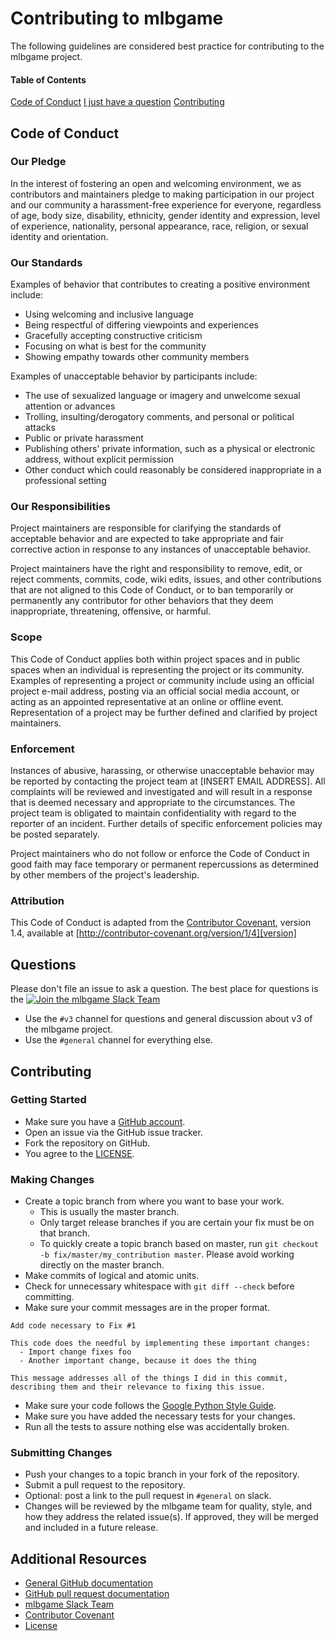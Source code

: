 # Contributing to mlbgame

The following guidelines are considered best practice for contributing to the mlbgame project.

#### Table of Contents

[Code of Conduct](#code-of-conduct)
[I just have a question](#questions)
[Contributing](#contributing)

## Code of Conduct
### Our Pledge

In the interest of fostering an open and welcoming environment, we as
contributors and maintainers pledge to making participation in our project and
our community a harassment-free experience for everyone, regardless of age, body
size, disability, ethnicity, gender identity and expression, level of experience,
nationality, personal appearance, race, religion, or sexual identity and
orientation.

### Our Standards

Examples of behavior that contributes to creating a positive environment
include:

* Using welcoming and inclusive language
* Being respectful of differing viewpoints and experiences
* Gracefully accepting constructive criticism
* Focusing on what is best for the community
* Showing empathy towards other community members

Examples of unacceptable behavior by participants include:

* The use of sexualized language or imagery and unwelcome sexual attention or
advances
* Trolling, insulting/derogatory comments, and personal or political attacks
* Public or private harassment
* Publishing others' private information, such as a physical or electronic
  address, without explicit permission
* Other conduct which could reasonably be considered inappropriate in a
  professional setting

### Our Responsibilities

Project maintainers are responsible for clarifying the standards of acceptable
behavior and are expected to take appropriate and fair corrective action in
response to any instances of unacceptable behavior.

Project maintainers have the right and responsibility to remove, edit, or
reject comments, commits, code, wiki edits, issues, and other contributions
that are not aligned to this Code of Conduct, or to ban temporarily or
permanently any contributor for other behaviors that they deem inappropriate,
threatening, offensive, or harmful.

### Scope

This Code of Conduct applies both within project spaces and in public spaces
when an individual is representing the project or its community. Examples of
representing a project or community include using an official project e-mail
address, posting via an official social media account, or acting as an appointed
representative at an online or offline event. Representation of a project may be
further defined and clarified by project maintainers.

### Enforcement

Instances of abusive, harassing, or otherwise unacceptable behavior may be
reported by contacting the project team at [INSERT EMAIL ADDRESS]. All
complaints will be reviewed and investigated and will result in a response that
is deemed necessary and appropriate to the circumstances. The project team is
obligated to maintain confidentiality with regard to the reporter of an incident.
Further details of specific enforcement policies may be posted separately.

Project maintainers who do not follow or enforce the Code of Conduct in good
faith may face temporary or permanent repercussions as determined by other
members of the project's leadership.

### Attribution

This Code of Conduct is adapted from the [Contributor Covenant][homepage], version 1.4,
available at [http://contributor-covenant.org/version/1/4][version]

[homepage]: http://contributor-covenant.org
[version]: http://contributor-covenant.org/version/1/4/

## Questions
Please don't file an issue to ask a question. The best place for questions is the
[![Join the mlbgame Slack Team](https://img.shields.io/badge/slack-join-blue.svg)](https://mlbgame-slack-invite.herokuapp.com/)
* Use the `#v3` channel for questions and general discussion about v3 of the mlbgame project.
* Use the `#general` channel for everything else.

## Contributing
### Getting Started
* Make sure you have a [GitHub account](https://github.com/signup/free).
* Open an issue via the GitHub issue tracker.
* Fork the repository on GitHub.
* You agree to the
  [LICENSE](https://github.com/trevor-viljoen/mlbgame3/blob/master/LICENSE).

### Making Changes
* Create a topic branch from where you want to base your work.
  * This is usually the master branch.
  * Only target release branches if you are certain your fix must be on that branch.
  * To quickly create a topic branch based on master, run `git checkout -b fix/master/my_contribution master`.
    Please avoid working directly on the master branch.
* Make commits of logical and atomic units.
* Check for unnecessary whitespace with `git diff --check` before committing.
* Make sure your commit messages are in the proper format.
```
Add code necessary to Fix #1

This code does the needful by implementing these important changes:
  - Import change fixes foo
  - Another important change, because it does the thing

This message addresses all of the things I did in this commit,
describing them and their relevance to fixing this issue.

```
* Make sure your code follows the [Google Python Style
  Guide](http://google.github.io/styleguide/pyguide.html).
* Make sure you have added the necessary tests for your changes.
* Run all the tests to assure nothing else was accidentally broken.

### Submitting Changes
* Push your changes to a topic branch in your fork of the repository.
* Submit a pull request to the repository.
* Optional: post a link to the pull request in `#general` on slack.
* Changes will be reviewed by the mlbgame team for quality, style, and
  how they address the related issue(s). If approved, they will be
merged and included in a future release.

## Additional Resources
* [General GitHub documentation](https://help.github.com/)
* [GitHub pull request documentation](https://help.github.com/articles/creating-a-pull-request/)
* [mlbgame Slack Team](https://mlbgame.slack.com)
* [Contributor
  Covenant](https://www.contributor-covenant.org/version/1/4/code-of-conduct.html)
* [License](https://github.com/trevor-viljoen/mlbgame3/blob/master/LICENSE)
